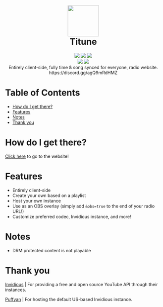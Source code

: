<h1 align="center">
 <img height="100px" src="" />
 <br />
 Titune
</h1>
<div align="center">
 <img src="https://img.shields.io/github/actions/workflow/status/SpikeHD/Titune/deploy.yml" />
 <img src="https://img.shields.io/github/package-json/v/SpikeHD/Titune" />
 <img src="https://img.shields.io/github/repo-size/SpikeHD/Titune" />
</div>
<div align="center">
 <img src="https://img.shields.io/github/commit-activity/m/SpikeHD/Titune" />
 <img src="https://img.shields.io/github/stars/SpikeHD/Titune" />
</div>

<div align="center">
 Entirely client-side, fully time & song synced for everyone, radio website.
 <br/>
 https://discord.gg/agQ9mRdHMZ
</div>

# Table of Contents

* [How do I get there?](#how-do-i-get-there)
* [Features](#features)
* [Notes](#notes)
* [Thank you](#thank-you)

# How do I get there?

[Click here](https://spikehd.github.io/Titune/) to go to the website! 

# Features

* Entirely client-side
* Create your own based on a playlist
* Host your own instance
* Use as an OBS overlay (simply add `&obs=true` to the end of your radio URL!)
* Customize preferred codec, Invidious instance, and more!

# Notes

* DRM protected content is not playable

# Thank you

[Invidious](https://github.com/iv-org/invidious) | For providing a free and open source YouTube API through their instances.

[Puffyan](https://puffyan.us/) | For hosting the default US-based Invidious instance.
